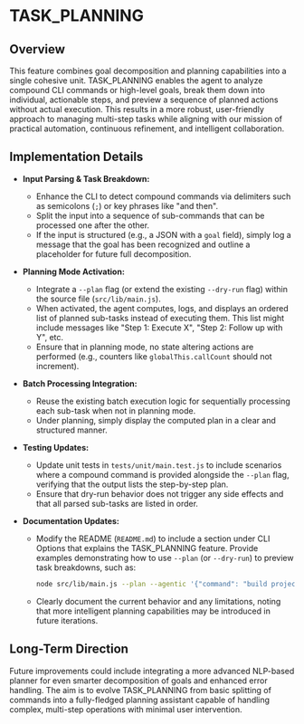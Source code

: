# TASK_PLANNING

## Overview
This feature combines goal decomposition and planning capabilities into a single cohesive unit. TASK_PLANNING enables the agent to analyze compound CLI commands or high-level goals, break them down into individual, actionable steps, and preview a sequence of planned actions without actual execution. This results in a more robust, user-friendly approach to managing multi-step tasks while aligning with our mission of practical automation, continuous refinement, and intelligent collaboration.

## Implementation Details
- **Input Parsing & Task Breakdown:**
  - Enhance the CLI to detect compound commands via delimiters such as semicolons (`;`) or key phrases like "and then". 
  - Split the input into a sequence of sub-commands that can be processed one after the other.
  - If the input is structured (e.g., a JSON with a `goal` field), simply log a message that the goal has been recognized and outline a placeholder for future full decomposition.

- **Planning Mode Activation:**
  - Integrate a `--plan` flag (or extend the existing `--dry-run` flag) within the source file (`src/lib/main.js`).
  - When activated, the agent computes, logs, and displays an ordered list of planned sub-tasks instead of executing them. This list might include messages like "Step 1: Execute X", "Step 2: Follow up with Y", etc.
  - Ensure that in planning mode, no state altering actions are performed (e.g., counters like `globalThis.callCount` should not increment).

- **Batch Processing Integration:**
  - Reuse the existing batch execution logic for sequentially processing each sub-task when not in planning mode. 
  - Under planning, simply display the computed plan in a clear and structured manner.

- **Testing Updates:**
  - Update unit tests in `tests/unit/main.test.js` to include scenarios where a compound command is provided alongside the `--plan` flag, verifying that the output lists the step-by-step plan.
  - Ensure that dry-run behavior does not trigger any side effects and that all parsed sub-tasks are listed in order.

- **Documentation Updates:**
  - Modify the README (`README.md`) to include a section under CLI Options that explains the TASK_PLANNING feature. Provide examples demonstrating how to use `--plan` (or `--dry-run`) to preview task breakdowns, such as:
    ```bash
    node src/lib/main.js --plan --agentic '{"command": "build project; then deploy it"}'
    ```
  - Clearly document the current behavior and any limitations, noting that more intelligent planning capabilities may be introduced in future iterations.

## Long-Term Direction
Future improvements could include integrating a more advanced NLP-based planner for even smarter decomposition of goals and enhanced error handling. The aim is to evolve TASK_PLANNING from basic splitting of commands into a fully-fledged planning assistant capable of handling complex, multi-step operations with minimal user intervention.
